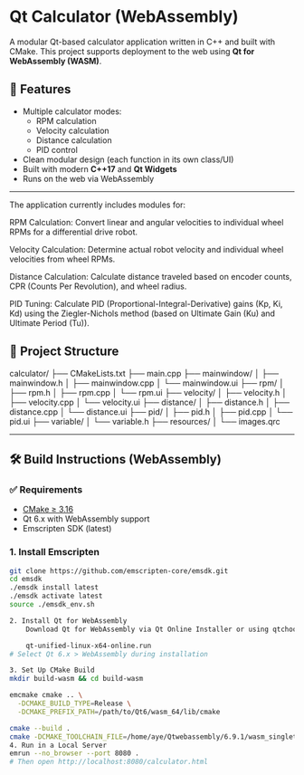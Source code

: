 # Qt Calculator (WebAssembly)

A modular Qt-based calculator application written in C++ and built with CMake. This project supports deployment to the web using **Qt for WebAssembly (WASM)**.

## 🚀 Features

- Multiple calculator modes:
  - RPM calculation
  - Velocity calculation
  - Distance calculation
  - PID control
- Clean modular design (each function in its own class/UI)
- Built with modern **C++17** and **Qt Widgets**
- Runs on the web via WebAssembly

---
The application currently includes modules for:

RPM Calculation: Convert linear and angular velocities to individual wheel RPMs for a differential drive robot.

Velocity Calculation: Determine actual robot velocity and individual wheel velocities from wheel RPMs.

Distance Calculation: Calculate distance traveled based on encoder counts, CPR (Counts Per Revolution), and wheel radius.

PID Tuning: Calculate PID (Proportional-Integral-Derivative) gains (Kp, Ki, Kd) using the Ziegler-Nichols method (based on Ultimate Gain (Ku) and Ultimate Period (Tu)).
## 📁 Project Structure

calculator/
├── CMakeLists.txt
├── main.cpp
├── mainwindow/
│   ├── mainwindow.h
│   ├── mainwindow.cpp
│   └── mainwindow.ui
├── rpm/
│   ├── rpm.h
│   ├── rpm.cpp
│   └── rpm.ui
├── velocity/
│   ├── velocity.h
│   ├── velocity.cpp
│   └── velocity.ui
├── distance/
│   ├── distance.h
│   ├── distance.cpp
│   └── distance.ui
├── pid/
│   ├── pid.h
│   ├── pid.cpp
│   └── pid.ui
├── variable/
│   └── variable.h
├── resources/
│   └── images.qrc



---

## 🛠️ Build Instructions (WebAssembly)

### ✅ Requirements

- [CMake ≥ 3.16](https://cmake.org/download/)
- Qt 6.x with WebAssembly support
- Emscripten SDK (latest)

### 1. Install Emscripten

```bash
git clone https://github.com/emscripten-core/emsdk.git
cd emsdk
./emsdk install latest
./emsdk activate latest
source ./emsdk_env.sh

2. Install Qt for WebAssembly
    Download Qt for WebAssembly via Qt Online Installer or using qtchooser.

    qt-unified-linux-x64-online.run
# Select Qt 6.x > WebAssembly during installation

3. Set Up CMake Build
mkdir build-wasm && cd build-wasm

emcmake cmake .. \
  -DCMAKE_BUILD_TYPE=Release \
  -DCMAKE_PREFIX_PATH=/path/to/Qt6/wasm_64/lib/cmake

cmake --build .
cmake -DCMAKE_TOOLCHAIN_FILE=/home/aye/Qtwebassembly/6.9.1/wasm_singlethread/lib/cmake/Qt6/qt.toolchain.cmake ..//use to this project for build cmake
4. Run in a Local Server
emrun --no_browser --port 8080 .
# Then open http://localhost:8080/calculator.html





